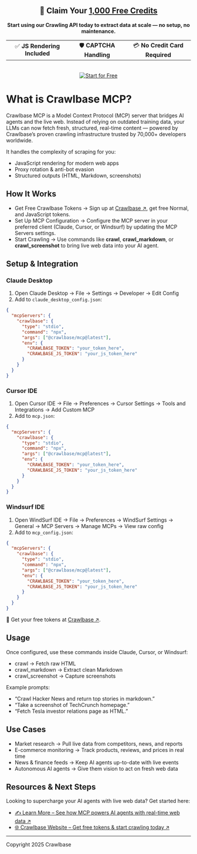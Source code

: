 <!-- GitHub-Compatible Banner -->
<div align="center">
  <h2>🎉 Claim Your <ins>1,000 Free Credits</ins></h2>
  <p><strong>Start using our Crawling API today to extract data at scale — no setup, no maintenance.</strong></p>
  <table>
    <tr>
      <td align="center">✅ <strong>JS Rendering Included</strong></td>
      <td align="center">🛡️ <strong>CAPTCHA Handling</strong></td>
      <td align="center">💳 <strong>No Credit Card Required</strong></td>
    </tr>
  </table>
  <br>
  <a href="https://crawlbase.com/signup?utm_source=github&utm_medium=referral&utm_campaign=github_tracking
">
    <img src="https://img.shields.io/badge/Start%20for%20Free-Get%201000%20Credits-4CAF50?style=for-the-badge&logo=rocket&logoColor=white" alt="Start for Free">
  </a>
</div>


# What is Crawlbase MCP?

Crawlbase MCP is a Model Context Protocol (MCP) server that bridges AI agents and the live web. Instead of relying on outdated training data, your LLMs can now fetch fresh, structured, real-time content — powered by Crawlbase’s proven crawling infrastructure trusted by 70,000+ developers worldwide.

It handles the complexity of scraping for you:

- JavaScript rendering for modern web apps
- Proxy rotation & anti-bot evasion
- Structured outputs (HTML, Markdown, screenshots)

## How It Works

- Get Free Crawlbase Tokens → Sign up at [Crawlbase ↗️](https://crawlbase.com/signup?utm_source=github&utm_medium=readme&utm_campaign=mcp_launch&utm_content=signup_link), get free Normal, and JavaScript tokens.
- Set Up MCP Configuration → Configure the MCP server in your preferred client (Claude, Cursor, or Windsurf) by updating the MCP Servers settings.
- Start Crawling → Use commands like **crawl**, **crawl_markdown**, or **crawl_screenshot** to bring live web data into your AI agent.

## Setup & Integration

### Claude Desktop

1. Open Claude Desktop → File → Settings → Developer → Edit Config
2. Add to `claude_desktop_config.json`:

```json
{
  "mcpServers": {
    "crawlbase": {
      "type": "stdio",
      "command": "npx",
      "args": ["@crawlbase/mcp@latest"],
      "env": {
        "CRAWLBASE_TOKEN": "your_token_here",
        "CRAWLBASE_JS_TOKEN": "your_js_token_here"
      }
    }
  }
}
```

### Cursor IDE

1. Open Cursor IDE → File → Preferences → Cursor Settings → Tools and Integrations → Add Custom MCP
2. Add to `mcp.json`:

```json
{
  "mcpServers": {
    "crawlbase": {
      "type": "stdio",
      "command": "npx",
      "args": ["@crawlbase/mcp@latest"],
      "env": {
        "CRAWLBASE_TOKEN": "your_token_here",
        "CRAWLBASE_JS_TOKEN": "your_js_token_here"
      }
    }
  }
}
```

### Windsurf IDE

1. Open WindSurf IDE → File → Preferences → WindSurf Settings → General → MCP Servers → Manage MCPs → View raw config
2. Add to `mcp_config.json`:

```json
{
  "mcpServers": {
    "crawlbase": {
      "type": "stdio",
      "command": "npx",
      "args": ["@crawlbase/mcp@latest"],
      "env": {
        "CRAWLBASE_TOKEN": "your_token_here",
        "CRAWLBASE_JS_TOKEN": "your_js_token_here"
      }
    }
  }
}
```

🔑 Get your free tokens at [Crawlbase ↗️](https://crawlbase.com/signup?utm_source=github&utm_medium=readme&utm_campaign=mcp_launch&utm_content=signup_link).

## Usage

Once configured, use these commands inside Claude, Cursor, or Windsurf:

* crawl → Fetch raw HTML
* crawl_markdown → Extract clean Markdown
* crawl_screenshot → Capture screenshots

Example prompts:

- “Crawl Hacker News and return top stories in markdown.”
- “Take a screenshot of TechCrunch homepage.”
- “Fetch Tesla investor relations page as HTML.”

## Use Cases

- Market research → Pull live data from competitors, news, and reports
- E-commerce monitoring → Track products, reviews, and prices in real time
- News & finance feeds → Keep AI agents up-to-date with live events
- Autonomous AI agents → Give them vision to act on fresh web data

## Resources & Next Steps

Looking to supercharge your AI agents with live web data? Get started here:

- [✍️ Learn More – See how MCP powers AI agents with real-time web data ↗️](https://crawlbase.com/blog/introducing-crawlbase-mcp-feed-real-time-web-data-to-the-llms/?utm_source=github&utm_medium=readme&utm_campaign=mcp_launch&utm_content=learn_more)
- [🌐 Crawlbase Website – Get free tokens & start crawling today ↗️](https://crawlbase.com/?utm_source=github&utm_medium=readme&utm_campaign=mcp_launch&utm_content=website_link)

---

Copyright 2025 Crawlbase
